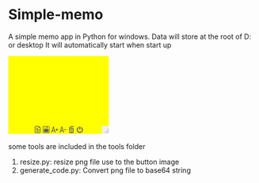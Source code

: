 # Simple-memo
A simple memo app in Python for windows.
Data will store at the root of D: or desktop 
It will automatically start when start up

![screen shot](screenshot.png)

some tools are included in the tools folder
1. resize.py: resize png file use to the button image  
1. generate_code.py: Convert png file to base64 string
  

